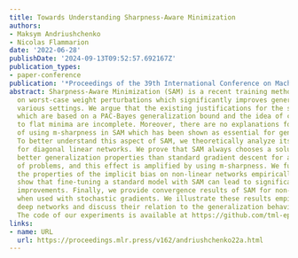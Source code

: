 ```yaml
---
title: Towards Understanding Sharpness-Aware Minimization
authors:
- Maksym Andriushchenko
- Nicolas Flammarion
date: '2022-06-28'
publishDate: '2024-09-13T09:52:57.692167Z'
publication_types:
- paper-conference
publication: '*Proceedings of the 39th International Conference on Machine Learning*'
abstract: Sharpness-Aware Minimization (SAM) is a recent training method that relies
  on worst-case weight perturbations which significantly improves generalization in
  various settings. We argue that the existing justifications for the success of SAM
  which are based on a PAC-Bayes generalization bound and the idea of convergence
  to flat minima are incomplete. Moreover, there are no explanations for the success
  of using m-sharpness in SAM which has been shown as essential for generalization.
  To better understand this aspect of SAM, we theoretically analyze its implicit bias
  for diagonal linear networks. We prove that SAM always chooses a solution that enjoys
  better generalization properties than standard gradient descent for a certain class
  of problems, and this effect is amplified by using m-sharpness. We further study
  the properties of the implicit bias on non-linear networks empirically, where we
  show that fine-tuning a standard model with SAM can lead to significant generalization
  improvements. Finally, we provide convergence results of SAM for non-convex objectives
  when used with stochastic gradients. We illustrate these results empirically for
  deep networks and discuss their relation to the generalization behavior of SAM.
  The code of our experiments is available at https://github.com/tml-epfl/understanding-sam.
links:
- name: URL
  url: https://proceedings.mlr.press/v162/andriushchenko22a.html
---
```


